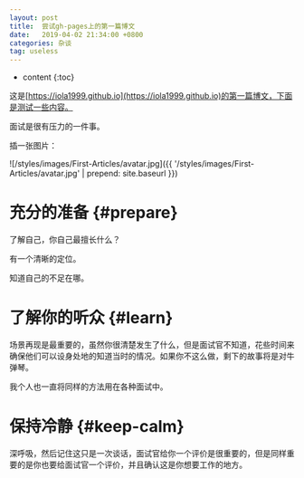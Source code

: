 ```yaml
---
layout: post
title:  尝试gh-pages上的第一篇博文
date:   2019-04-02 21:34:00 +0800
categories: 杂谈
tag: useless
---
```


* content
{:toc}


这是[https://iola1999.github.io](https://iola1999.github.io)的第一篇博文，下面是测试一些内容。

面试是很有压力的一件事。

插一张图片：

![/styles/images/First-Articles/avatar.jpg]({{ '/styles/images/First-Articles/avatar.jpg' | prepend: site.baseurl  }})

充分的准备			{#prepare}
====================================

了解自己，你自己最擅长什么？

有一个清晰的定位。

知道自己的不足在哪。

了解你的听众			{#learn}
====================================

场景再现是最重要的，虽然你很清楚发生了什么，但是面试官不知道，花些时间来确保他们可以设身处地的知道当时的情况。如果你不这么做，剩下的故事将是对牛弹琴。

我个人也一直将同样的方法用在各种面试中。

保持冷静			{#keep-calm}
====================================

深呼吸，然后记住这只是一次谈话，面试官给你一个评价是很重要的，但是同样重要的是你也要给面试官一个评价，并且确认这是你想要工作的地方。